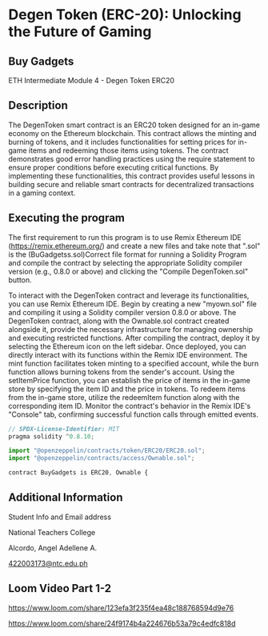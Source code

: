 # Degen Token (ERC-20): Unlocking the Future of Gaming
## Buy Gadgets
ETH Intermediate Module 4 - Degen Token ERC20

## Description

The DegenToken smart contract is an ERC20 token designed for an in-game economy on the Ethereum blockchain. This contract allows the minting and burning of tokens, and it includes functionalities for setting prices for in-game items and redeeming those items using tokens. The contract demonstrates good error handling practices using the require statement to ensure proper conditions before executing critical functions. By implementing these functionalities, this contract provides useful lessons in building secure and reliable smart contracts for decentralized transactions in a gaming context.

## Executing the program

The first requirement to run this program is to use Remix Ethereum IDE (https://remix.ethereum.org/) and create a new files and take note that ".sol" is the (BuGadgetss.sol)Correct file format for running a Solidity Program and compile the contract by selecting the appropriate Solidity compiler version (e.g., 0.8.0 or above) and clicking the "Compile DegenToken.sol" button.

To interact with the DegenToken contract and leverage its functionalities, you can use Remix Ethereum IDE. Begin by creating a new "myown.sol" file and compiling it using a Solidity compiler version 0.8.0 or above. The DegenToken contract, along with the Ownable.sol contract created alongside it, provide the necessary infrastructure for managing ownership and executing restricted functions. After compiling the contract, deploy it by selecting the Ethereum icon on the left sidebar. Once deployed, you can directly interact with its functions within the Remix IDE environment. The mint function facilitates token minting to a specified account, while the burn function allows burning tokens from the sender's account. Using the setItemPrice function, you can establish the price of items in the in-game store by specifying the item ID and the price in tokens. To redeem items from the in-game store, utilize the redeemItem function along with the corresponding item ID. Monitor the contract's behavior in the Remix IDE's "Console" tab, confirming successful function calls through emitted events.

```javascript
// SPDX-License-Identifier: MIT
pragma solidity ^0.8.10;

import "@openzeppelin/contracts/token/ERC20/ERC20.sol";
import "@openzeppelin/contracts/access/Ownable.sol";

contract BuyGadgets is ERC20, Ownable {
```

## Additional Information

Student Info and Email address

National Teachers College

Alcordo, Angel Adellene A.
 
422003173@ntc.edu.ph

## Loom Video Part 1-2

https://www.loom.com/share/123efa3f235f4ea48c188768594d9e76

https://www.loom.com/share/24f9174b4a224676b53a79c4edfc818d
